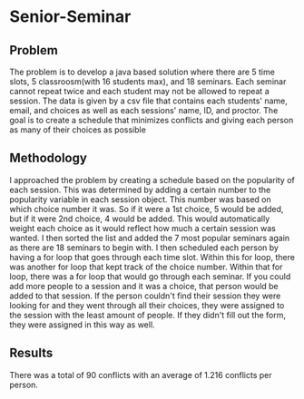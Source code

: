 # Senior-Seminar
## Problem
The problem is to develop a java based solution where there are 5 time slots, 5 classroosm(with 16 students max), and 18 seminars. Each seminar cannot repeat twice and each student may not be allowed to repeat a session. The data is given by a csv file that contains each students' name, email, and choices as well as each sessions' name, ID, and proctor. The goal is to create a schedule that minimizes conflicts and giving each person as many of their choices as possible
## Methodology
I approached the problem by creating a schedule based on the popularity of each session. This was determined by adding a certain number to the popularity variable in each session object. This number was based on which choice number it was. So if it were a 1st choice, 5 would be added, but if it were 2nd choice, 4 would be added. This would automatically weight each choice as it would reflect how much a certain session was wanted. I then sorted the list and added the 7 most popular seminars again as there are 18 seminars to begin with. I then scheduled each person by having a for loop that goes through each time slot. Within this for loop, there was another for loop that kept track of the choice number. Within that for loop, there was a for loop that would go through each seminar. If you could add more people to a session and it was a choice, that person would be added to that session. If the person couldn't find their session they were looking for and they went through all their choices, they were assigned to the session with the least amount of people. If they didn't fill out the form, they were assigned in this way as well.
## Results
There was a total of 90 conflicts with an average of 1.216 conflicts per person.
